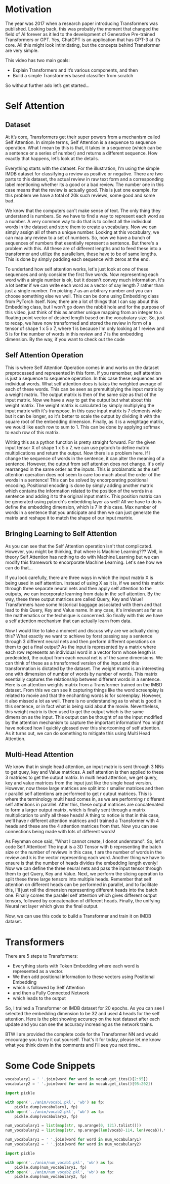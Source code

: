 # Motivation
The year was 2017 when a research paper introducing Transformers was published. Looking back, this was probably the moment that changed the field of AI forever as it led to the development of Generative Pre-trained Transformers or GPT. Yes, ChatGPT is an application that has GPT-3 at it’s core. All this might look intimidating, but the concepts behind Transformer are very simple.

This video has two main goals:
- Explain Transformers and it’s various components, and then
- Build a simple Transformers based classifier from scratch

So without further ado let’s get started...

# Self Attention
## Dataset
At it’s core, Transformers get their super powers from a mechanism called Self Attention. In simple terms, Self Attention is a sequence to sequence operation. What I mean by this is that, it takes in a sequence (which can be a sentence or a series of number) and returns a different sequence. How exactly that happens, let’s look at the details. 

Everything starts with the dataset. For the illustration, I’m using the simple IMDB dataset for classifying a review as positive or negative. There are two parts to this dataset, the actual review in raw text form and a corresponding label mentioning whether its a good or a bad review. The number one in this case means that the review is actually good. This is just one example, for this problem we have a total of 20k such reviews, some good and some bad.

We know that the computers can't make sense of text. The only thing they understand is numbers. So we have to find a way to represent each word as a number. A very common way to do that is to collect all the individual words in the dataset and store them to create a vocabulary. Now we can simply assign all of them a unique number. Looking at this vocabulary, we can map any review to a set of numbers. So, now we have a bunch of sequences of numbers that esentially represent a sentence. But there's a problem with this. All these are of different lengths and to feed these into a transformer and utilize the parallelism, these have to be of same lengths. This is done by simply padding each sequence with zeros at the end.

To undertand how self attention works, let's just look at one of these sequences and only consider the first five words. Now representing each word with a single number is ok, but it doesn't convey much information. It's a lot better if we can write each word as a vector of say length 7 rather than just a single number. I'm picking 7 as an arbitrary number and you can choose something else we well. This can be done using Embedding class from PyTorch itself. Now, there are a lot of things that I can say about this Embedding class, but I won't go down the rabbit hole and for the purpose of this video, just think of this as another unique mapping from an integer to a floating point vector of desired length based on the vocabulary size. So, just to recap, we have now transformed and stored the review in form of a tensor of shape 1 x 5 x 7, where 1 is because I'm only looking at 1 review and 5 is for the number of words in this review and 7 is the embedding dimension. By the way, if you want to check out the code 

## Self Attention Operation
This is where Self Attention Operation comes in and works on the dataset preprocessed and represented in this form. If you remember, self attention is just a sequence to sequence operation. In this case these sequences are individual words. What self attention does is takes the weighted average of each of these words. This can be seen as premultiplying the input matrix by a weight matrix. The output matrix is then of the same size as that of the input matrix. Now we have a way to get the output but what about this weight matrix. The weight matrix is calculated by simply multiplying the input matrix with it's transpose. In this case input matrix is 7 elements wide but it can be longer, so it's better to scale the output by dividing it with the square root of the embedding dimension. Finally, as it is a weightage matrix, we would like each row to sum to 1. This can be done by applying softmax to each row of this matrix.

Writing this as a python function is pretty straight forward. For the given input tensor X of shape 1 x 5 x 7, we can use pytorch to define matrix multiplications and return the output. Now there is a problem here. If I change the sequence of words in the sentence, it can alter the meaning of a sentence. However, the output from self attention does not change. It's only rearranged in the same order as the inputs. This is problamatic as the self attention operation does not seem to care too much about the order of the words in a sentence! This can be solved by encorporating positional encoding. Positional encoding is done by simply adding another matrix which contains the information related to the position of the words in a sentence and adding it to the original input matrix. This position matrix can be generated using pytorch's embedding layer as well! All we have to do is define the embedding dimension, which is 7 in this case. Max number of words in a sentence that you anticipate and then we can just generate the matrix and reshape it to match the shape of our input martrix.

## Bringing Learning to Self Attention
As you can see that the Self Attention operation isn't that complicated. However, you might be thinking, that where is Machine Learning??? Well, in theory Self Attention has nothing to do with Machine Learning but we can modify this framework to encorporate Machine Learning. Let's see how we can do that...

If you look carefully, there are three ways in which the input matrix X is being used in self attention. Instead of using X as it is, if we send this matrix through three separate neural nets and then apply self attention to the outputs, we can incorporate learning from data in the self attention. By the way, these three output matrices are called Query, Key and Value! Transformers have some historical baggage associated with them and that lead to this Query, Key and Value name. In any case, it's irrelevant as far as the mathematics or the technique is concerned. So finally with this we have a self attention mechanism that can actually learn from data.

Now I would like to take a moment and discuss why are we actually doing this? What exactly we want to achieve by forst passing say a sentence through 3 different neural nets and then perform different operations on them to get a final output? As the input is represented by a matrix where each row represents an individual word in a vector form whose length is predecided, the output from each neural net is of the same dimensions. We can think of these as a transformed version of the input and this transformation is dictated by the dataset. The weight matrix is an interesting one with dimension of number of words by number of words. This matrix esentially captures the relationship between different words in a sentence. Here is an attention weights matrix from a Transformer trained on the IMBD dataset. From this we can see it capturing things like the word screenplay is related to movie and that the enchanting words is for screenplay. However, it also missed a lot as well. There is no understanding as to what is good in this sentence, or in fact what is being said about the movie. Nevertheless, this weight matrix is then used to get the output which is the same dimension as the input. This output can be thought of as the input modified by the attention mechanism to capture the important information! You might have noticed how I quickly glossed over this shortcoming of self attention. As it turns out, we can do something to mitigate this using Multi Head Attention.

## Multi-Head Attention
We know that in single head attention, an input matrix is sent through 3 NNs to get quey, key and Value matrices. A self attention is then applied to these 3 matrices to get the output matrix. In multi head attention, we get query, key and value matrices from the input just like the single head version. However, now these large matrices are split into r smaller matrices and then r parallel self attentions are performed to get r output matrices. This is where the terminology multi head comes in, as we are performing r different self attentions in parallel. After this, these output matrices are concatenated to form a larger output matrix, which is finally sent through a matrix multiplication to unify all these heads! A thing to notice is that in this case, we'll have r different attention matrices and I trained a Transformer with 4 heads and these are the 4 attention matrices from that. Now you can see connections being made with lots of different words! 

As Feynman once said, "What I cannot create, I donot understand". So, let's code Self Attention! The input is a 3D Tensor with b representing the batch size or the number of reviews in this case, t are the number of words in the review and k is the vector representing each word. Another thing we have to ensure is that the number of heads divides the embedding length evenly!  Now we can define the three neural nets and pass the input tensor through them to get Query, Key and Value. Next, we perform the slicing operation to split these three large tensors into multiple heads. Remember that self attention on different heads can be performed in parallel, and to facilitate this, I'll just roll the dimension representing different heads into the batch one. Finally comes the parallel self attention which gives different output tensors, followed by concatenation of different heads. Finally, the unifying Neural net layer which gives the final output.

Now, we can use this code to build a Transformer and train it on IMDB dataset.

# Transformers
There are 5 steps to Transformers:
- Everything starts with Token Embedding where each word is represented as a vector. 
- We then add positional information to these vectors using Positional Embedding
- which is followed by Self Attention
- and then a Fully Connected Network
- which leads to the output

So, I trained a Transformer on IMDB dataset for 20 epochs. As you can see I selected the embedding dimension to be 32 and used 4 heads for the self attention. Here is the plot showing accuracy on the test dataset after each update and you can see the accuracy increasing as the network trains. 

BTW I am provided the complete code for the Transformer NN and would encourage you to try it out yourself. That's it for today, please let me know what you think down in the comments and I'll see you next time...


# Some Code Snippets
```py
vocabulary1 = ' '.join(word for word in vocab.get_itos()[2:95])
vocabulary2 = ' '.join(word for word in vocab.get_itos()[95:202])

import pickle

with open('../anim/vocab1.pkl', 'wb') as fp:
    pickle.dump(vocabulary1, fp)
with open('../anim/vocab2.pkl', 'wb') as fp:
    pickle.dump(vocabulary2, fp)

num_vocabulary1 = list(map(str, np.arange(0, 121).tolist()))
num_vocabulary2 = list(map(str, np.arange(len(vocab)-114, len(vocab)).tolist()))

num_vocabulary1 = ' '.join(word for word in num_vocabulary1)
num_vocabulary2 = ' '.join(word for word in num_vocabulary2)

import pickle

with open('../anim/num_vocab1.pkl', 'wb') as fp:
    pickle.dump(num_vocabulary1, fp)
with open('../anim/num_vocab2.pkl', 'wb') as fp:
    pickle.dump(num_vocabulary2, fp)
```